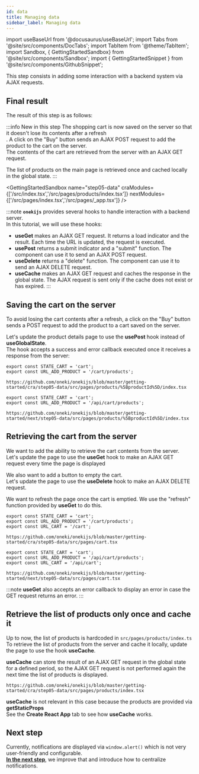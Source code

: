 ```yaml
---
id: data
title: Managing data
sidebar_label: Managing data
---
```


import useBaseUrl from '@docusaurus/useBaseUrl';
import Tabs from '@site/src/components/DocTabs';
import TabItem from '@theme/TabItem';
import Sandbox, { GettingStartedSandbox} from '@site/src/components/Sandbox';
import { GettingStartedSnippet } from '@site/src/components/GithubSnippet';

This step consists in adding some interaction with a backend system via AJAX requests.

## Final result

The result of this step is as follows:

:::info New in this step
The shopping cart is now saved on the server so that it doesn't lose its contents after a refresh<br/>.
A click on the "Buy" button sends an AJAX POST request to add the product to the cart on the server.<br/>
The contents of the cart are retrieved from the server with an AJAX GET request.

The list of products on the main page is retrieved once and cached locally in the global state.
:::

<GettingStartedSandbox 
  name="step05-data"
  craModules={['/src/index.tsx','/src/pages/products/index.tsx']} 
  nextModules={['/src/pages/index.tsx','/src/pages/_app.tsx']} 
/>

:::note
**`onekijs`** provides several hooks to handle interaction with a backend server.<br/>
In this tutorial, we will use these hooks:

- **useGet** makes an AJAX GET request. It returns a load indicator and the result. Each time the URL is updated, the request is executed.
- **usePost** returns a submit indicator and a "submit" function. The component can use it to send an AJAX POST request.
- **useDelete** returns a "delete" function. The component can use it to send an AJAX DELETE request.
- **useCache** makes an AJAX GET request and caches the response in the global state. The AJAX request is sent only if the cache does not exist or has expired.
:::

## Saving the cart on the server
To avoid losing the cart contents after a refresh, a click on the "Buy" button sends a POST request to add the product to a cart saved on the server.

Let's update the product details page to use the **usePost** hook instead of **useGlobalState**.<br/>
The hook accepts a success and error callback executed once it receives a response from the server:

<Tabs>
  <TabItem value="cra">
    
  ```tsx {2} title="src/modules/core/libs/constants.ts"
  export const STATE_CART = 'cart';
  export const URL_ADD_PRODUCT = '/cart/products';
  ```

  <p/>

  ```tsx reference
  https://github.com/oneki/onekijs/blob/master/getting-started/cra/step05-data/src/pages/products/%5BproductId%5D/index.tsx
  ```

  </TabItem>
  <TabItem value="next">

  ```tsx {2} title="src/modules/core/libs/constants.ts"
  export const STATE_CART = 'cart';
  export const URL_ADD_PRODUCT = '/api/cart/products';
  ```
  
  <p/>

  ```tsx reference
  https://github.com/oneki/onekijs/blob/master/getting-started/next/step05-data/src/pages/products/%5BproductId%5D/index.tsx
  ```
  </TabItem>

</Tabs>

## Retrieving the cart from the server
We want to add the ability to retrieve the cart contents from the server.<br/>
Let's update the page to use the **useGet** hook to make an AJAX GET request every time the page is displayed
<p/>
We also want to add a button to empty the cart.<br/>
Let's update the page to use the <b>useDelete</b> hook to make an AJAX DELETE request. 

We want to refresh the page once the cart is emptied. We use the "refresh" function provided by **useGet** to do this.
<Tabs>
  <TabItem value="cra">

  ```tsx {3} title="src/modules/core/libs/constants.ts"
  export const STATE_CART = 'cart';
  export const URL_ADD_PRODUCT = '/cart/products';
  export const URL_CART = '/cart';
  ```
  <p/>

  ```tsx reference
  https://github.com/oneki/onekijs/blob/master/getting-started/cra/step05-data/src/pages/cart.tsx
  ```

  </TabItem>
  <TabItem value="next">

```tsx {3} title="src/modules/core/libs/constants.ts"
export const STATE_CART = 'cart';
export const URL_ADD_PRODUCT = '/api/cart/products';
export const URL_CART = '/api/cart';
```
  <p/>

  ```tsx reference
  https://github.com/oneki/onekijs/blob/master/getting-started/next/step05-data/src/pages/cart.tsx
  ```
  </TabItem>

</Tabs>

:::note
**useGet** also accepts an error callback to display an error in case the GET request returns an error.
:::


## Retrieve the list of products only once and cache it
Up to now, the list of products is hardcoded in `src/pages/products/index.ts`<br/>
To retrieve the list of products from the server and cache it locally, update the page to use the hook **useCache**.

**useCache** can store the result of an AJAX GET request in the global state for a defined period, so the AJAX GET request is not performed again the next time the list of products is displayed.

<Tabs>
  <TabItem value="cra">

  ```tsx reference 
  https://github.com/oneki/onekijs/blob/master/getting-started/cra/step05-data/src/pages/products/index.tsx
  ```

  </TabItem>
  <TabItem value="next">

  **useCache** is not relevant in this case because the products are provided via **getStaticProps**<br/>
  See the <b>Create React App</b> tab to see how <b>useCache</b> works.
  </TabItem>

</Tabs>

## Next step
Currently, notifications are displayed via `window.alert()` which is not very user-friendly and configurable.<br/>
**[In the next step](notification)**, we improve that and introduce how to centralize notifications.
